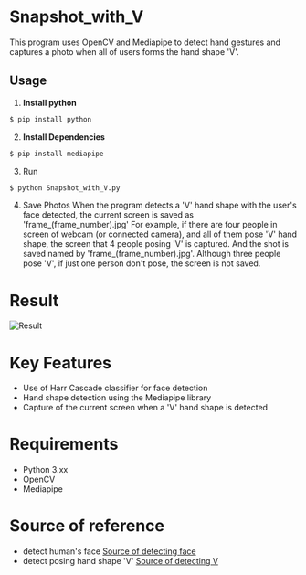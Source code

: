 # Snapshot_with_V
This program uses OpenCV and Mediapipe to detect hand gestures and captures a photo when all of users forms the hand shape 'V'.
## Usage
1. **Install python**
```bash
$ pip install python
```
2. **Install Dependencies**
```bash
$ pip install mediapipe
```
3. Run
```bash
$ python Snapshot_with_V.py
```
4. Save Photos
When the program detects a 'V' hand shape with the user's face detected, the current screen is saved as 'frame_(frame_number).jpg'
For example, if there are four people in screen of webcam (or connected camera), and all of them pose 'V' hand shape, the screen that 4 people posing 'V' is captured. And the shot is saved named by 'frame_(frame_number).jpg'.
Although three people pose 'V', if just one person don't pose, the screen is not saved.

# Result
![Result](https://i.ibb.co/9GWRmrk/result-Of-Runnung.jpg)
# Key Features
- Use of Harr Cascade classifier for face detection
- Hand shape detection using the Mediapipe library
- Capture of the current screen when a 'V' hand shape is detected

# Requirements
- Python 3.xx
- OpenCV
- Mediapipe

# Source of reference
- detect human's face
[Source of detecting face](https://github.com/opencv/opencv/tree/master/data/haarcascades)
- detect posing hand shape 'V'
[Source of detecting V](https://www.gongdo.kr/play/wEOG72foET9YR97nFG6S?t=cn)
